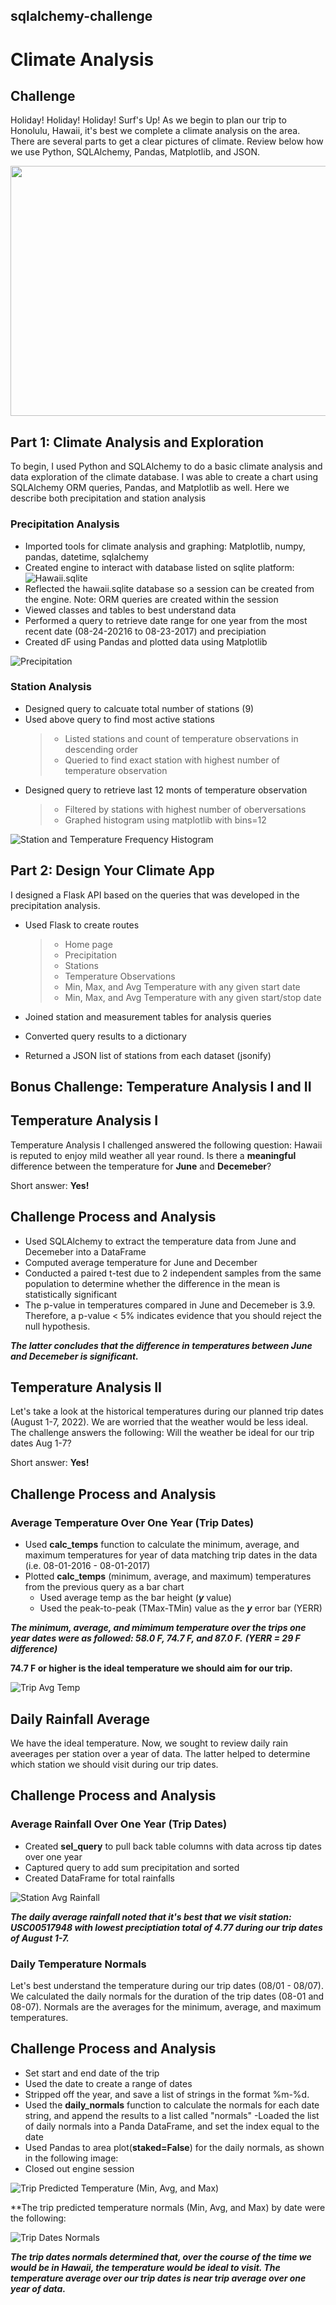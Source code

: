 ## sqlalchemy-challenge

# Climate Analysis

## Challenge

Holiday! Holiday! Holiday! Surf's Up! As we begin to plan our trip to Honolulu, Hawaii, it's best we complete a climate analysis on the area. There are several parts to get a clear pictures of climate. Review below how we use Python, SQLAlchemy, Pandas, Matplotlib, and JSON.

<img src="Images/Honolulu_Surfing.png" width="750" height="400">

## Part 1: Climate Analysis and Exploration

To begin, I used Python and SQLAlchemy to do a basic climate analysis and data exploration of the climate database. I was able to create a chart using SQLAlchemy ORM queries, Pandas, and Matplotlib as well. Here we describe both precipitation and station analysis

### Precipitation Analysis

- Imported tools for climate analysis and graphing: Matplotlib, numpy, pandas, datetime, sqlalchemy
- Created engine to interact with database listed on sqlite platform: ![Hawaii.sqlite](/Users/tanishacooper/code/sqlalchemy-challenge/Resources/hawaii.sqlite)
- Reflected the hawaii.sqlite database so a session can be created from the engine. Note: ORM queries are created within the session
- Viewed classes and tables to best understand data
- Performed a query to retrieve date range for one year from the most recent date (08-24-20216 to 08-23-2017) and precipiation
- Created dF using Pandas and plotted data using Matplotlib

![Precipitation](Images/precipitation.png)

### Station Analysis

- Designed query to calcuate total number of stations (9)
- Used above query to find most active stations
    >- Listed stations and count of temperature observations in descending order
    >- Queried to find exact station with highest number of temperature observation
- Designed query to retrieve last 12 monts of temperature observation
    >- Filtered by stations with highest number of oberversations
    >- Graphed histogram using matplotlib with bins=12

![Station and Temperature Frequency Histogram](Images/station_temp_frequency_histogram.png)

## Part 2: Design Your Climate App

I designed a Flask API based on the queries that was developed in the precipitation analysis.

- Used Flask to create routes
    >- Home page
    >- Precipitation
    >- Stations
    >- Temperature Observations
    >- Min, Max, and Avg Temperature with any given start date
    >- Min, Max, and Avg Temperature with any given start/stop date

- Joined station and measurement tables for analysis queries
- Converted query results to a dictionary 
- Returned a JSON list of stations from each dataset (jsonify)

## Bonus Challenge: Temperature Analysis I and II

## Temperature Analysis I

Temperature Analysis I challenged answered the following question: Hawaii is reputed to enjoy mild weather all year round. Is there a **meaningful** difference between the temperature for **June** and **Decemeber**?

Short answer: **Yes!**

## Challenge Process and Analysis
- Used SQLAlchemy to extract the temperature data from June and Decemeber into a DataFrame
- Computed average temperature for June and December
- Conducted a paired t-test due to 2 independent samples from the same population to determine whether the difference in the mean is statistically significant
- The p-value in temperatures compared in June and Decemeber is 3.9. Therefore, a p-value < 5% indicates evidence that you should reject the null hypothesis. 

***The latter concludes that the difference in temperatures between June and Decemeber is significant.***

## Temperature Analysis II

Let's take a look at the historical temperatures during our planned trip dates (August 1-7, 2022). We are worried that the weather would be less ideal. The challenge answers the following: Will the weather be ideal for our trip dates Aug 1-7?

Short answer: **Yes!**

## Challenge Process and Analysis
### Average Temperature Over One Year (Trip Dates)
- Used **calc_temps** function to calculate the minimum, average, and maximum temperatures for year of data matching trip dates in the data (i.e. 08-01-2016 - 08-01-2017)
- Plotted **calc_temps** (minimum, average, and maximum) temperatures from the previous query as a bar chart
    - Used average temp as the bar height (***y*** value)
    - Used the peak-to-peak (TMax-TMin) value as the ***y*** error bar (YERR)

***The minimum, average, and mimimum temperature over the trips one year dates were as followed: **58.0 F, 74.7 F, and 87.0 F**.*** ***(YERR = 29 F difference)***

**74.7 F or higher is the ideal temperature we should aim for our trip.**

![Trip Avg Temp](Images/trip_avg_temp.png)

## Daily Rainfall Average 
We have the ideal temperature. Now, we sought to review daily rain aveerages per station over a year of data. The latter helped to determine which station we should visit during our trip dates. 

## Challenge Process and Analysis
### Average Rainfall Over One Year (Trip Dates)
- Created **sel_query** to pull back table columns with data across tip dates over one year
- Captured query to add sum precipitation and sorted 
- Created DataFrame for total rainfalls

![Station Avg Rainfall](Images/stations_rainfall.png)

***The daily average rainfall noted that it's best that we visit **station: USC00517948** with **lowest preciptiation total of 4.77** during our trip dates of August 1-7.***
### Daily Temperature Normals
Let's best understand the temperature during our trip dates (08/01 - 08/07). We calculated the daily normals for the duration of the trip dates (08-01 and 08-07). Normals are the averages for the minimum, average, and maximum temperatures.

## Challenge Process and Analysis
- Set start and end date of the trip
- Used the date to create a range of dates
- Stripped off the year, and save a list of strings in the format %m-%d.
- Used the **daily_normals** function to calculate the normals for each date string, and append the results to a list called "normals"
-Loaded the list of daily normals into a Panda DataFrame, and set the index equal to the date
- Used Pandas to area plot(**staked=False**) for the daily normals, as shown in the following image:
- Closed out engine session

![Trip Predicted Temperature (Min, Avg, and Max)](Images/trip_predicted_temp.png)

**The trip predicted temperature normals (Min, Avg, and Max) by date were the following:

![Trip Dates Normals](Images/dates_normals_df.png)

***The trip dates normals determined that, over the course of the time we would be in Hawaii, **the temperature would be ideal to visit**. The temperature average over our trip dates is near trip average over one year of data.***







